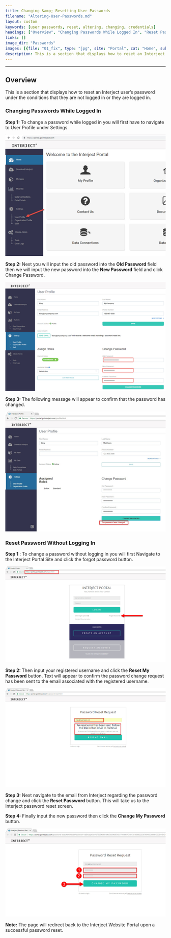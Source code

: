 ```yaml
---
title: Changing &amp; Resetting User Passwords
filename: "Altering-User-Passwords.md"
layout: custom
keywords: [user passwords, reset, altering, changing, credentials]
headings: ["Overview", "Changing Passwords While Logged In", "Reset Password Without Logging In"]
links: []
image_dir: "Passwords"
images: [{file: "01_fix", type: "jpg", site: "Portal", cat: "Home", sub: "", report: "", ribbon: "", config: ""},{file: "02_fix", type: "jpg", site: "Portal", cat: "User Profile", sub: "", report: "", ribbon: "", config: ""},{file: "03", type: "jpg", site: "Portal", cat: "User Profile", sub: "", report: "", ribbon: "", config: ""},{file: "01", type: "jpg", site: "Portal", cat: "Login", sub: "", report: "", ribbon: "", config: ""},{file: "02", type: "jpg", site: "Portal", cat: "Login", sub: "Password Reset Request", report: "", ribbon: "", config: ""},{file: "04", type: "jpg", site: "Portal", cat: "Login", sub: "Password Reset Request", report: "", ribbon: "", config: ""}]
description: This is a section that displays how to reset an Interject user’s password under the conditions that they are not logged in or they are logged in.
---
```

* * *

## Overview

This is a section that displays how to reset an Interject user’s password under the conditions that they are not logged in or they are logged in.

### Changing Passwords While Logged In

**Step 1:** To change a password while logged in you will first have to navigate to User Profile under Settings.

![](/images/Passwords/01_fix.jpg)
<br>

**Step 2:** Next you will input the old password into the **Old Password** field then we will input the new password into the **New Password** field and click Change Password.

![](/images/Passwords/02_fix.jpg)
<br>

**Step 3:** The following message will appear to confirm that the password has changed.

![](/images/Passwords/03.jpg)
<br>

### Reset Password Without Logging In

**Step 1** : To change a password without logging in you will first Navigate to the Interject Portal Site and click the forgot password button.

![](/images/Passwords/01.jpg)
<br>

**Step 2:** Then input your registered username and click the **Reset My Password** button. Text will appear to confirm the password change request has been sent to the email associated with the registered username.

![](/images/Passwords/02.jpg)
<br>

**Step 3:** Next navigate to the email from Interject regarding the password change and click the **Reset Password** button. This will take us to the Interject password reset screen.

**Step 4:** Finally input the new password then click the **Change My Password** button.

![](/images/Passwords/04.jpg)
<br>

**Note:** The page will redirect back to the Interject Website Portal upon a successful password reset.
